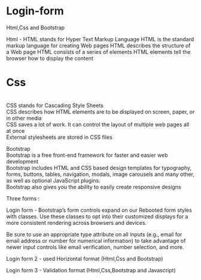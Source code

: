 # Login-form
Html,Css and Bootstrap

Html - HTML stands for Hyper Text Markup Language
       HTML is the standard markup language for creating Web pages
       HTML describes the structure of a Web page
       HTML consists of a series of elements
       HTML elements tell the browser how to display the content

<h1>Css</h1> <br>
CSS stands for Cascading Style Sheets<br>
CSS describes how HTML elements are to be displayed on screen, paper, or in other media<br>
CSS saves a lot of work. It can control the layout of multiple web pages all at once<br>
External stylesheets are stored in CSS files<br>

Bootstrap <br>
Bootstrap is a free front-end framework for faster and easier web development<br>
Bootstrap includes HTML and CSS based design templates for typography, forms, buttons, tables, navigation, modals, image carousels and many other, as well as optional JavaScript plugins.<br>
Bootstrap also gives you the ability to easily create responsive designs<br>


            
    

Three forms :

Login form - Bootstrap’s form controls expand on our Rebooted form styles with classes. Use these classes to opt into their customized displays for a more consistent rendering across browsers and devices.

Be sure to use an appropriate type attribute on all inputs (e.g., email for email address or number for numerical information) to take advantage of newer input controls like email verification, number selection, and more.


Login form 2 - used Horizontal format (Html,Css and Bootstrap)


Login form 3 - Validation format (Html,Css,Bootstrap and Javascript)
